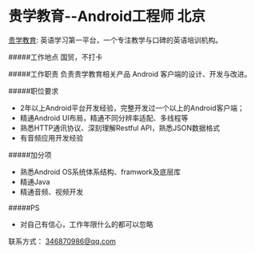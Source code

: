 贵学教育--Android工程师 北京
======================
[贵学教育](http://www.guixue.com/): 英语学习第一平台，一个专注教学与口碑的英语培训机构。

#####工作地点
国贸，不打卡

#####工作职责
负责贵学教育相关产品 Android 客户端的设计、开发与改进。

#####职位要求
* 2年以上Android平台开发经验，完整开发过一个以上的Android客户端；
* 精通Android UI布局，精通不同分辨率适配、多线程等
* 熟悉HTTP通讯协议、深刻理解Restful API，熟悉JSON数据格式
* 有音频应用开发经验

#####加分项
* 熟悉Android OS系统体系结构、framwork及底层库
* 精通Java
* 精通音频、视频开发

#####PS
* 对自己有信心，工作年限什么的都可以忽略


联系方式：  346870986@qq.com


